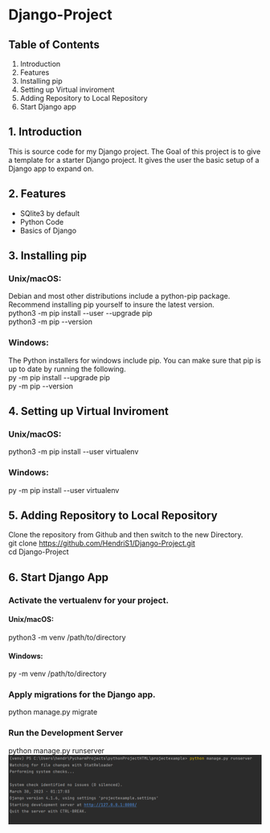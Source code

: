 # Django-Project
## Table of Contents
1. Introduction
2. Features
3. Installing pip
4. Setting up Virtual inviroment
5. Adding Repository to Local Repository
6. Start Django app
## 1. Introduction
This is source code for my Django project.
The Goal of this project is to give a template for a starter Django
project. It gives the user the basic setup of a Django app to expand on.
## 2. Features
* SQlite3 by default
* Python Code
* Basics of Django 
## 3. Installing pip
### Unix/macOS:
Debian and most other distributions include a python-pip package. Recommend 
installing pip yourself to insure the latest version.   
python3 -m pip install --user --upgrade pip   
python3 -m pip --version
### Windows:
The Python installers for windows include pip. You can make sure that pip is 
up to date by running the following.   
py -m pip install --upgrade pip   
py -m pip --version
## 4. Setting up Virtual Inviroment
### Unix/macOS:
python3 -m pip install --user virtualenv
### Windows:
py -m pip install --user virtualenv
## 5. Adding Repository to Local Repository
Clone the repository from Github and then switch to the new Directory.   
git clone https://github.com/HendriS1/Django-Project.git   
cd Django-Project
## 6. Start Django App
### Activate the vertualenv for your project.
#### Unix/macOS:
python3 -m venv /path/to/directory
#### Windows:
py -m venv /path/to/directory
### Apply migrations for the Django app.
python manage.py migrate
### Run the Development Server
python manage.py runserver
![](Screenshots/Screenshot%202023-03-30%20011728.png)
